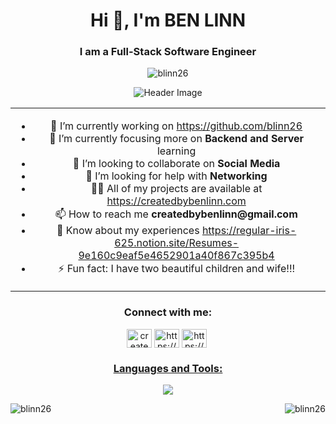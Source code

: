 <h1 align="center">Hi 👋, I'm BEN LINN</h1>

<h3 align="center">I am a Full-Stack Software Engineer</h3>

<p align="center"> <img src="https://komarev.com/ghpvc/?username=blinn26&label=Profile%20views&color=0e75b6&style=flat" alt="blinn26" /> </p>

<p align="center">
  <img src="https://createdbybenlinn.com/Original-on-Transparent.png" alt="Header Image" />
</p>

<table align="center" style="border: none !important; border-collapse: collapse;">
  <tr>
    <td align="center" style="text-align:center; border: none;">
      <ul>
        <li>🔭 I’m currently working on <a href="https://github.com/blinn26">https://github.com/blinn26</a></li>
        <li>🌱 I’m currently focusing more on <strong>Backend and Server</strong> learning</li>
        <li>👯 I’m looking to collaborate on <strong>Social Media</strong></li>
        <li>🤝 I’m looking for help with <strong>Networking</strong></li>
        <li>👨‍💻 All of my projects are available at <a href="https://createdbybenlinn.com">https://createdbybenlinn.com</a></li>
        <li>📫 How to reach me <strong>createdbybenlinn@gmail.com</strong></li>
        <li>📄 Know about my experiences <a href="https://regular-iris-625.notion.site/Resumes-9e160c9eaf5e4652901a40f867c395b4">https://regular-iris-625.notion.site/Resumes-9e160c9eaf5e4652901a40f867c395b4</a></li>
        <li>⚡ Fun fact: I have two beautiful children and wife!!!</li>
      </ul>
    </td>
  </tr>
</table>





<h3 align="center">Connect with me:</h3>
<p align="center"><a href="https://twitter.com/createdbyben26" target="blank"><img align="center" src="https://raw.githubusercontent.com/rahuldkjain/github-profile-readme-generator/master/src/images/icons/Social/twitter.svg" alt="createdbyben26" height="30" width="40" /></a>
<a href="https://linkedin.com/in/https://www.linkedin.com/in/ben-linn-coding4l/" target="blank"><img align="center" src="https://raw.githubusercontent.com/rahuldkjain/github-profile-readme-generator/master/src/images/icons/Social/linked-in-alt.svg" alt="https://www.linkedin.com/in/ben-linn-coding4l/" height="30" width="40" /></a>
<a href="https://stackoverflow.com/users/https://stackoverflow.com/users/19815254/blinn26" target="blank"><img align="center" src="https://raw.githubusercontent.com/rahuldkjain/github-profile-readme-generator/master/src/images/icons/Social/stack-overflow.svg" alt="https://stackoverflow.com/users/19815254/blinn26" height="30" width="40" /></a>
<a href="https://medium.com/@benlinn26" target="blank"><img align="center" 
</p>


<h3 align="center">Languages and Tools:</h3>


 <p align="center">
  <a href="https://skillicons.dev">
  <img src="https://skillicons.dev/icons?i=js,html,css,babel,figma,git,github,mongodb,postman,nodejs,nginx,react,vscode" />
 </a>
</p>





<p><img align="left" src="https://github-readme-stats.vercel.app/api/top-langs?username=blinn26&show_icons=true&locale=en&layout=compact" alt="blinn26" /></p><p>&nbsp;<img align="right" src="https://github-readme-stats.vercel.app/api?username=blinn26&show_icons=true&locale=en" alt="blinn26" /></p>







